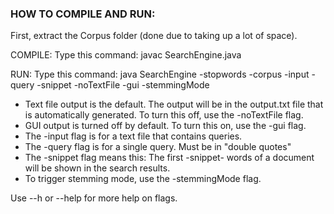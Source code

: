 ### HOW TO COMPILE AND RUN:

First, extract the Corpus folder (done due to taking up a lot of space).

COMPILE: Type this command: javac SearchEngine.java

RUN: Type this command: java SearchEngine -stopwords <stopwords-file> -corpus <folder-path> -input <query-text-file> -query <query> -snippet <number> -noTextFile -gui -stemmingMode

- Text file output is the default. The output will be in the output.txt file that is automatically generated. To turn this off, use the -noTextFile flag.
- GUI output is turned off by default. To turn this on, use the -gui flag.
- The -input flag is for a text file that contains queries.
- The -query flag is for a single query. Must be in "double quotes"
- The -snippet flag means this: The first -snippet- words of a document will be shown in the search results.
- To trigger stemming mode, use the -stemmingMode flag.

Use --h or --help for more help on flags.
